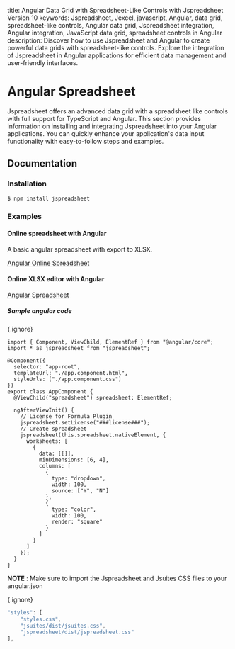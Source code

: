 title: Angular Data Grid with Spreadsheet-Like Controls with Jspreadsheet Version 10
keywords: Jspreadsheet, Jexcel, javascript, Angular, data grid, spreadsheet-like controls, Angular data grid, Jspreadsheet integration, Angular integration, JavaScript data grid, spreadsheet controls in Angular
description: Discover how to use Jspreadsheet and Angular to create powerful data grids with spreadsheet-like controls. Explore the integration of Jspreadsheet in Angular applications for efficient data management and user-friendly interfaces.

# Angular Spreadsheet

Jspreadsheet offers an advanced data grid with a spreadsheet like controls with full support for TypeScript and Angular. This section provides information on installing and integrating Jspreadsheet into your Angular applications. You can quickly enhance your application's data input functionality with easy-to-follow steps and examples.  

## Documentation

 

### Installation



```bash
$ npm install jspreadsheet
```
  

### Examples

 

#### Online spreadsheet with Angular

A basic angular spreadsheet with export to XLSX. 

[Angular Online Spreadsheet](https://codesandbox.io/s/angular-spreadsheet-lbtcwf)

 

#### Online XLSX editor with Angular

[Angular Spreadsheet](https://codesandbox.io/s/online-angular-excel-spreadsheet-lk5bnc)

 

##### Sample angular code

{.ignore}
```angularjs
import { Component, ViewChild, ElementRef } from "@angular/core";
import * as jspreadsheet from "jspreadsheet";

@Component({
  selector: "app-root",
  templateUrl: "./app.component.html",
  styleUrls: ["./app.component.css"]
})
export class AppComponent {
  @ViewChild("spreadsheet") spreadsheet: ElementRef;

  ngAfterViewInit() {
    // License for Formula Plugin
    jspreadsheet.setLicense("###license###");
    // Create spreadsheet
    jspreadsheet(this.spreadsheet.nativeElement, {
      worksheets: [
        {
          data: [[]],
          minDimensions: [6, 4],
          columns: [
            {
              type: "dropdown",
              width: 100,
              source: ["Y", "N"]
            },
            {
              type: "color",
              width: 100,
              render: "square"
            }
          ]
        }
      ]
    });
  }
}
```
  

**NOTE** : Make sure to import the Jspreadsheet and Jsuites CSS files to your angular.json


{.ignore}
```javascript
"styles": [
    "styles.css",
    "jsuites/dist/jsuites.css",
    "jspreadsheet/dist/jspreadsheet.css"
],
```
 
